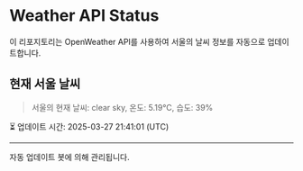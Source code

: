 
# Weather API Status

이 리포지토리는 OpenWeather API를 사용하여 서울의 날씨 정보를 자동으로 업데이트합니다.

## 현재 서울 날씨
> 서울의 현재 날씨: clear sky, 온도: 5.19°C, 습도: 39%

⏳ 업데이트 시간: 2025-03-27 21:41:01 (UTC)

---
자동 업데이트 봇에 의해 관리됩니다.
